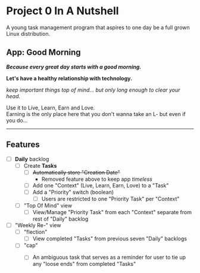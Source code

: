 # Project 0 In A Nutshell
A young task management program that aspires to one day be a full grown Linux distribution.

## App: Good Morning

***Because every great day starts with a good morning.***

**Let's have a healthy relationship with technology.**

*keep important things top of mind... but only long enough to clear your head.*

Use it to Live, Learn, Earn and Love. \
Earning is the only place here that you don't wanna take an L- but even if you do...

* * *

## Features
- [ ] **Daily** backlog
	- [ ] Create **Tasks**
		- [ ] ~~Automatically store "Creation Date"~~ 
			- Removed feature above to keep app *timeless*
		- [ ] Add one "Context" (Live, Learn, Earn, Love) to a "Task"
		- [ ] Add a "Priority" switch (boolean)
			- [ ] Users are restricted to one "Priority Task" per "Context"
	- [ ] "Top Of Mind" view
		- [ ] View/Manage "Priority Task" from each "Context" separate from rest of "Daily" backlog
- [ ] "Weekly Re-" view
	- [ ] "flection"
		- [ ] View completed "Tasks" from previous seven "Daily" backlogs
	- [ ] "cap"
		- [ ] An ambiguous task that serves as a reminder for user to tie up any "loose ends" from completed "Tasks"





